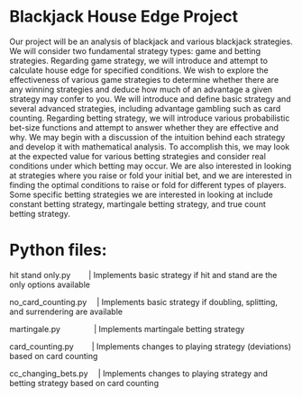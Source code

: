 # Blackjack House Edge Project
Our project will be an analysis of blackjack and various blackjack strategies. We will consider two fundamental strategy types: game and betting strategies. Regarding game strategy, we will introduce and attempt to calculate house edge for specified conditions. We wish to explore the effectiveness of various game strategies to determine whether there are any winning strategies and deduce how much of an advantage a given strategy may confer to you. We will introduce and define basic strategy and several advanced strategies, including advantage gambling such as card counting. Regarding betting strategy, we will introduce various probabilistic bet-size functions and attempt to answer whether they are effective and why. We may begin with a discussion of the intuition behind each strategy and develop it with mathematical analysis. To accomplish this, we may look at the expected value for various betting strategies and consider real conditions under which betting may occur. We are also interested in looking at strategies where you raise or fold your initial bet, and we are interested in finding the optimal conditions to raise or fold for different types of players. Some specific betting strategies we are interested in looking at include constant betting strategy, martingale betting strategy, and true count betting strategy.

# Python files:
hit stand only.py        &emsp;&emsp;| Implements basic strategy if hit and stand are the only options available

no_card_counting.py      &emsp;| Implements basic strategy if doubling, splitting, and surrendering are available

martingale.py            &emsp;&emsp;&emsp;&emsp;| Implements martingale betting strategy

card_counting.py         &emsp;&emsp;| Implements changes to playing strategy (deviations) based on card counting 

cc_changing_bets.py      &emsp;| Implements changes to playing strategy and betting strategy based on card counting

